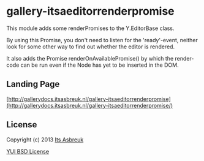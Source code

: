 gallery-itsaeditorrenderpromise
========


This module adds some renderPromises to the Y.EditorBase class.


By using this Promise, you don't need to listen for the 'ready'-event, neither look for some other way to find out whether the editor is rendered.

It also adds the Promise renderOnAvailablePromise() by which the render-code can be run even if the Node has yet to be inserted in the DOM.


Landing Page
--------------
[http://gallerydocs.itsasbreuk.nl/gallery-itsaeditorrenderpromise](http://gallerydocs.itsasbreuk.nl/gallery-itsaeditorrenderpromise/)



License
-------

Copyright (c) 2013 [Its Asbreuk](http://http://itsasbreuk.nl)

[YUI BSD License](http://developer.yahoo.com/yui/license.html)
